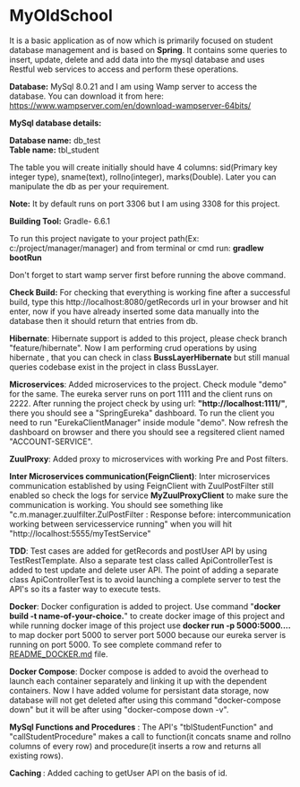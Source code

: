 # MyOldSchool
It is a basic application as of now which is primarily focused on student database management and is based on <b>Spring</b>.
It contains some queries to insert, update, delete and add data into the mysql database and uses Restful web services to access and perform these operations.

<b>Database:</b> MySql 8.0.21
and I am using Wamp server to access the database. You can download it from here: https://www.wampserver.com/en/download-wampserver-64bits/

<b>MySql database details:</b><br>

<b>Database name:</b> db_test<br>
<b>Table name:</b> tbl_student<br>

The table you will create initially should have 4 columns: sid(Primary key integer type), sname(text), rollno(integer), marks(Double). Later you can manipulate the db as per your requirement.

<b>Note:</b> It by default runs on port 3306 but I am using 3308 for this project.

<b>Building Tool:</b> Gradle- 6.6.1

To run this project navigate to your project path(Ex: c:/project/manager/manager) and from terminal or cmd run: <b>gradlew bootRun</b>

Don't forget to start wamp server first before running the above command.

<b>Check Build:</b> For checking that everything is working fine after a successful build, type this http://localhost:8080/getRecords url in your browser and hit enter, now if you have already inserted some data manually into the database then it should return that entries from db.

<b>Hibernate</b>: Hibernate support is added to this project, please check branch "feature/hibernate". Now I am performing crud operations by using hibernate , that you can check in class <b>BussLayerHibernate</b> but still manual queries codebase exist in the project in class BussLayer.

<b>Microservices</b>: Added microservices to the project. Check module "demo" for the same. The eureka server runs on port 1111 and the client runs on 2222. After running the project check by using url: <b>"http://localhost:1111/"</b>, there you should see a "SpringEureka" dashboard. To run the client you need to run "EurekaClientManager" inside module "demo". Now refresh the dashboard on browser and there you should see a regsitered client named "ACCOUNT-SERVICE".

<b>ZuulProxy</b>: Added proxy to microservices with working Pre and Post filters.

<b>Inter Microservices communication(FeignClient)</b>: Inter microservices communication established by using FeignClient with ZuulPostFilter still enabled so check the logs for service <b>MyZuulProxyClient</b> to make sure the communication is working. You should see something like "c.m.manager.zuulfilter.ZulPostFilter     : Response before: intercommunication working between servicesservice running" when you will hit "http://localhost:5555/myTestService"

<b>TDD</b>: Test cases are added for getRecords and postUser API by using TestRestTemplate. Also a separate test class called ApiControllerTest is added to test update and delete user API. The point of adding a separate class ApiControllerTest is to avoid launching a complete server to test the API's so its a faster way to execute tests.

<b>Docker</b>: Docker configuration is added to project. Use command "<b>docker build -t name-of-your-choice.</b>" to create docker image of this project and while running docker image of this project use <b>docker run -p 5000:5000....</b> to map docker port 5000 to server port 5000 because our eureka server is running on port 5000. To see complete command refer to [README_DOCKER.md](https://github.com/suvDev/MyOldSchool/blob/master/README_DOCKER.md) file. 

<b>Docker Compose</b>: Docker compose is added to avoid the overhead to launch each container separately and linking it up with the dependent containers. Now I have added volume for persistant data storage, now database will not get deleted after using this command "docker-compose down" but it will be after using "docker-compose down -v".

<b>MySql Functions and Procedures</b> : The API's "tblStudentFunction" and "callStudentProcedure" makes a call to function(it concats sname and rollno columns of every row) and procedure(it inserts a row and returns all existing rows).

<b> Caching </b>: Added caching to getUser API on the basis of id.
